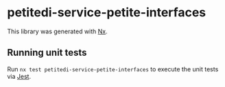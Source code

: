 # petitedi-service-petite-interfaces

This library was generated with [Nx](https://nx.dev).

## Running unit tests

Run `nx test petitedi-service-petite-interfaces` to execute the unit tests via [Jest](https://jestjs.io).
